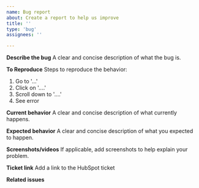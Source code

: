 ```yaml
---
name: Bug report
about: Create a report to help us improve
title: ''
type: 'bug'
assignees: ''

---
```

**Describe the bug**
A clear and concise description of what the bug is.

**To Reproduce**
Steps to reproduce the behavior:
1. Go to '...'
2. Click on '....'
3. Scroll down to '....'
4. See error

**Current behavior**
A clear and concise description of what currently happens.

**Expected behavior**
A clear and concise description of what you expected to happen.

**Screenshots/videos**
If applicable, add screenshots to help explain your problem.

**Ticket link**
Add a link to the HubSpot ticket 

**Related issues** 

